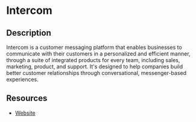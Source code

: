 # Intercom

## Description
Intercom is a customer messaging platform that enables businesses to communicate with their customers in a personalized and efficient manner, through a suite of integrated products for every team, including sales, marketing, product, and support. It's designed to help companies build better customer relationships through conversational, messenger-based experiences.

## Resources
* [Website](intercom.com)